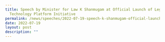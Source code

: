 ```yaml
---
title: Speech by Minister for Law K Shanmugam at Official Launch of Legal
  Technology Platform Initiative
permalink: /news/speeches/2022-07-19-speech-k-shanmugam-official-launch-legal-technology-platform-initiative
date: 2022-07-19
layout: post
description: ""
---
```


